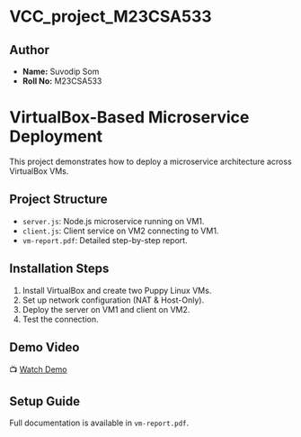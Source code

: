 # VCC_project_M23CSA533

## **Author**
- **Name:** Suvodip Som
- **Roll No:** M23CSA533


# VirtualBox-Based Microservice Deployment

This project demonstrates how to deploy a microservice architecture across VirtualBox VMs.

## **Project Structure**
- `server.js`: Node.js microservice running on VM1.
- `client.js`: Client service on VM2 connecting to VM1.
- `vm-report.pdf`: Detailed step-by-step report.

## **Installation Steps**
1. Install VirtualBox and create two Puppy Linux VMs.
2. Set up network configuration (NAT & Host-Only).
3. Deploy the server on VM1 and client on VM2.
4. Test the connection.

## **Demo Video**
📺 [Watch Demo](YOUR_VIDEO_LINK)

## **Setup Guide**
Full documentation is available in `vm-report.pdf`.


